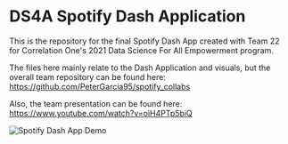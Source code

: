 # DS4A Spotify Dash Application

This is the repository for the final Spotify Dash App created with Team 22 for Correlation One's 2021 Data Science For All Empowerment program. 

The files here mainly relate to the Dash Application and visuals, but the overall team repository can be found here: https://github.com/PeterGarcia95/spotify_collabs

Also, the team presentation can be found here: https://www.youtube.com/watch?v=oiH4PTp5biQ


![Spotify Dash App Demo](Silent-Dash-Overview.gif)
